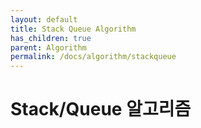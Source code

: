 ```yaml
---
layout: default
title: Stack Queue Algorithm
has_children: true
parent: Algorithm
permalink: /docs/algorithm/stackqueue
---
```


# Stack/Queue 알고리즘
